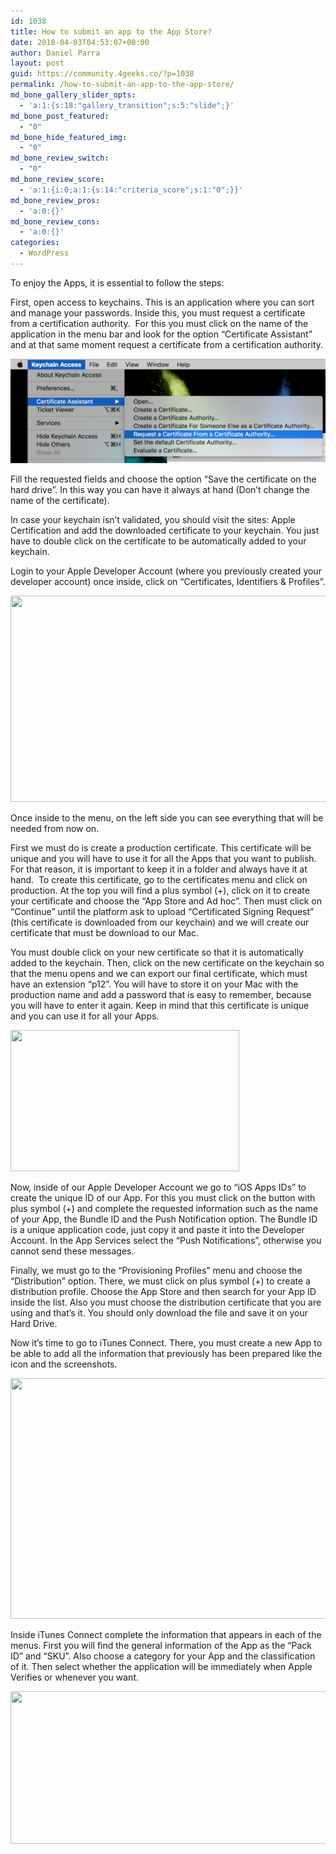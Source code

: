 ```yaml
---
id: 1038
title: How to submit an app to the App Store?
date: 2018-04-03T04:53:07+00:00
author: Daniel Parra
layout: post
guid: https://community.4geeks.co/?p=1038
permalink: /how-to-submit-an-app-to-the-app-store/
md_bone_gallery_slider_opts:
  - 'a:1:{s:18:"gallery_transition";s:5:"slide";}'
md_bone_post_featured:
  - "0"
md_bone_hide_featured_img:
  - "0"
md_bone_review_switch:
  - "0"
md_bone_review_score:
  - 'a:1:{i:0;a:1:{s:14:"criteria_score";s:1:"0";}}'
md_bone_review_pros:
  - 'a:0:{}'
md_bone_review_cons:
  - 'a:0:{}'
categories:
  - WordPress
---
```


<p class="p2">
  <span class="s1">To enjoy the Apps, it is essential to follow the steps:</span>
</p>

<p class="p2">
  <span class="s1">First, open access to keychains. This is an application where you can sort and manage your passwords. Inside this, you must request a certificate from a certification authority.<span class="Apple-converted-space">  </span>For this you must click on the name of the application in the menu bar and look for the option “Certificate Assistant” and at that same moment request a certificate from a certification authority.</span>
</p>

![Keychain access](./wp-content/uploads/2018/04/pic1-1024x340.png)

<p class="p2">
  <span class="s1">Fill the requested fields and choose the option “Save the certificate on the hard drive”. In this way you can have it always at hand (Don’t change the name of the certificate).</span>
</p>

<p class="p2">
  <span class="s1">In case your keychain isn’t validated, you should visit the sites: Apple Certification and add the downloaded certificate to your keychain. You just have to double click on the certificate to be automatically added to your keychain.</span>
</p>

<p class="p2">
  <span class="s1">Login to your Apple Developer Account (where you previously created your developer account) once inside, click on “Certificates, Identifiers & Profiles”.</span>
</p>

<img class="alignnone size-large wp-image-1047" src="https://community.4geeks.co/wp-content/uploads/2018/04/pic2-1024x422.png" alt="" width="800" height="330" />

<p class="p2">
  <span class="s1">Once inside to the menu, on the left side you can see everything that will be needed from now on.</span>
</p>

<p class="p2">
  <span class="s1">First we must do is create a production certificate. This certificate will be unique and you will have to use it for all the Apps that you want to publish. For that reason, it is important to keep it in a folder and always have it at hand.<span class="Apple-converted-space">  </span>To create this certificate, go to the certificates menu and click on production. At the top you will find a plus symbol (+), click on it to create your certificate and choose the “App Store and Ad hoc”. Then must click on “Continue” until the platform ask to upload “Certificated Signing Request” (this certificate is downloaded from our keychain) and we will create our certificate that must be download to our Mac.</span>
</p>

<p class="p2">
  <span class="s1">You must double click on your new certificate so that it is automatically added to the keychain. Then, click on the new certificate on the keychain so that the menu opens and we can export our final certificate, which must have an extension “p12”. You will have to store it on your Mac with the production name and add a password that is easy to remember, because you will have to enter it again. Keep in mind that this certificate is unique and you can use it for all your Apps.</span>
</p>

<img class="size-full wp-image-1048 aligncenter" src="https://community.4geeks.co/wp-content/uploads/2018/04/pic3.png" alt="" width="366" height="226" />

<p class="p2">
  <span class="s1">Now, inside of our Apple Developer Account we go to “iOS Apps IDs” to create the unique ID of our App. For this you must click on the button with plus symbol (+) and complete the requested information such as the name of your App, the Bundle ID and the Push Notification option. The Bundle ID is a unique application code, just copy it and paste it into the Developer Account. In the App Services select the “Push Notifications”, otherwise you cannot send these messages.</span>
</p>

<p class="p2">
  <span class="s1">Finally, we must go to the “Provisioning Profiles” menu and choose the “Distribution” option. There, we must click on plus symbol (+) to create a distribution profile. Choose the App Store and then search for your App ID inside the list. Also you must choose the distribution certificate that you are using and that’s it. You should only download the file and save it on your Hard Drive.</span>
</p>

<p class="p2">
  <span class="s1">Now it’s time to go to iTunes Connect. There, you must create a new App to be able to add all the information that previously has been prepared like the icon and the screenshots.</span>
</p>

<img class="alignnone size-large wp-image-1049 aligncenter" src="https://community.4geeks.co/wp-content/uploads/2018/04/pic4-1024x493.png" alt="" width="800" height="385" />

<p class="p2">
  <span class="s1">Inside iTunes Connect complete the information that appears in each of the menus. First you will find the general information of the App as the “Pack ID” and “SKU”. Also choose a category for your App and the classification of it. Then select whether the application will be immediately when Apple Verifies or whenever you want.</span>
</p>

<img class="size-large wp-image-1050 aligncenter" src="https://community.4geeks.co/wp-content/uploads/2018/04/pic5-1024x312.png" alt="" width="800" height="244" />
